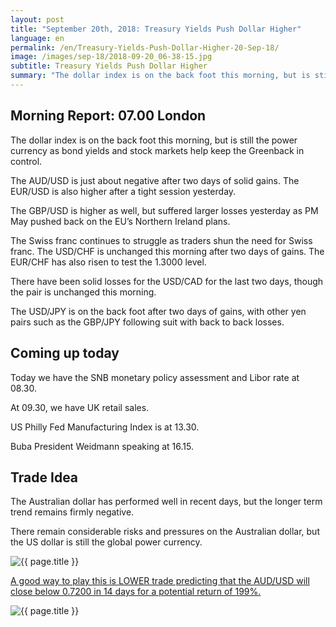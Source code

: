 ```yaml
---
layout: post
title: "September 20th, 2018: Treasury Yields Push Dollar Higher"
language: en
permalink: /en/Treasury-Yields-Push-Dollar-Higher-20-Sep-18/
image: /images/sep-18/2018-09-20_06-38-15.jpg
subtitle: Treasury Yields Push Dollar Higher
summary: "The dollar index is on the back foot this morning, but is still the power currency as bond yields and stock markets help keep the Greenback in control."
---
```

## Morning Report: 07.00 London

The dollar index is on the back foot this morning, but is still the power currency as bond yields and stock markets help keep the Greenback in control. 

The AUD/USD is just about negative after two days of solid gains. The EUR/USD is also higher after a tight session yesterday. 

The GBP/USD is higher as well, but suffered larger losses yesterday as PM May pushed back on the EU’s Northern Ireland plans. 

The Swiss franc continues to struggle as traders shun the need for Swiss franc. The USD/CHF is unchanged this morning after two days of gains. The EUR/CHF has also risen to test the 1.3000 level. 

There have been solid losses for the USD/CAD for the last two days, though the pair is unchanged this morning. 

The USD/JPY is on the back foot after two days of gains, with other yen pairs such as the GBP/JPY following suit with back to back losses. 

## Coming up today

Today we have the SNB monetary policy assessment and Libor rate at 08.30. 

At 09.30, we have UK retail sales. 

US Philly Fed Manufacturing Index is at 13.30. 

Buba President Weidmann speaking at 16.15. 

## Trade Idea

The Australian dollar has performed well in recent days, but the longer term trend remains firmly negative. 

There remain considerable risks and pressures on the Australian dollar, but the US dollar is still the global power currency.

<img class="post-image" src="{{ site.url }}/images/sep-18/2018-09-20_06-38-15.jpg" alt="{{ page.title }}" title="{{ page.title }}">

<a href="%LINK%%?currency=GBP&market=forex&underlying=frxAUDUSD&formname=higherlower&duration_amount=14&duration_units=d&amount=10&amount_type=stake&expiry_type=duration&barrier=0.7200" target="_blank">A good way to play this is LOWER trade predicting that the AUD/USD will close below 0.7200 in 14 days for a potential return of 199%.</a>

<img class="post-image" src="{{ site.url }}/images/sep-18/2018-09-20_06-41-06.jpg" alt="{{ page.title }}" title="{{ page.title }}">